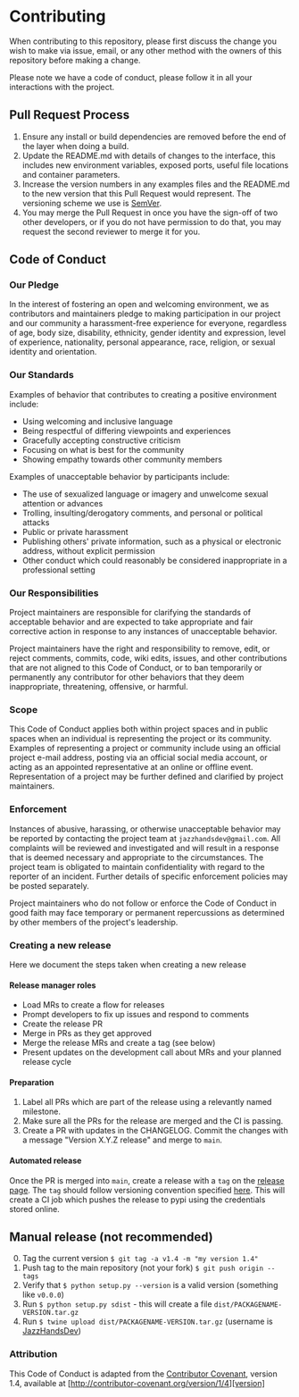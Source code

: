 # Contributing

When contributing to this repository, please first discuss the change you wish to make via issue,
email, or any other method with the owners of this repository before making a change. 

Please note we have a code of conduct, please follow it in all your interactions with the project.

## Pull Request Process

1. Ensure any install or build dependencies are removed before the end of the layer when doing a 
   build.
2. Update the README.md with details of changes to the interface, this includes new environment 
   variables, exposed ports, useful file locations and container parameters.
3. Increase the version numbers in any examples files and the README.md to the new version that this
   Pull Request would represent. The versioning scheme we use is [SemVer](http://semver.org/).
4. You may merge the Pull Request in once you have the sign-off of two other developers, or if you 
   do not have permission to do that, you may request the second reviewer to merge it for you.

## Code of Conduct

### Our Pledge

In the interest of fostering an open and welcoming environment, we as
contributors and maintainers pledge to making participation in our project and
our community a harassment-free experience for everyone, regardless of age, body
size, disability, ethnicity, gender identity and expression, level of experience,
nationality, personal appearance, race, religion, or sexual identity and
orientation.

### Our Standards

Examples of behavior that contributes to creating a positive environment
include:

* Using welcoming and inclusive language
* Being respectful of differing viewpoints and experiences
* Gracefully accepting constructive criticism
* Focusing on what is best for the community
* Showing empathy towards other community members

Examples of unacceptable behavior by participants include:

* The use of sexualized language or imagery and unwelcome sexual attention or
advances
* Trolling, insulting/derogatory comments, and personal or political attacks
* Public or private harassment
* Publishing others' private information, such as a physical or electronic
  address, without explicit permission
* Other conduct which could reasonably be considered inappropriate in a
  professional setting

### Our Responsibilities

Project maintainers are responsible for clarifying the standards of acceptable
behavior and are expected to take appropriate and fair corrective action in
response to any instances of unacceptable behavior.

Project maintainers have the right and responsibility to remove, edit, or
reject comments, commits, code, wiki edits, issues, and other contributions
that are not aligned to this Code of Conduct, or to ban temporarily or
permanently any contributor for other behaviors that they deem inappropriate,
threatening, offensive, or harmful.

### Scope

This Code of Conduct applies both within project spaces and in public spaces
when an individual is representing the project or its community. Examples of
representing a project or community include using an official project e-mail
address, posting via an official social media account, or acting as an appointed
representative at an online or offline event. Representation of a project may be
further defined and clarified by project maintainers.

### Enforcement

Instances of abusive, harassing, or otherwise unacceptable behavior may be
reported by contacting the project team at `jazzhandsdev@gmail.com`. All
complaints will be reviewed and investigated and will result in a response that
is deemed necessary and appropriate to the circumstances. The project team is
obligated to maintain confidentiality with regard to the reporter of an incident.
Further details of specific enforcement policies may be posted separately.

Project maintainers who do not follow or enforce the Code of Conduct in good
faith may face temporary or permanent repercussions as determined by other
members of the project's leadership.

### Creating a new release
Here we document the steps taken when creating a new release

#### Release manager roles
- Load MRs to create a flow for releases 
- Prompt developers to fix up issues and respond to comments
- Create the release PR
- Merge in PRs as they get approved
- Merge the release MRs and create a tag (see below)
- Present updates on the development call about MRs and your planned release cycle 

#### Preparation
1. Label all PRs which are part of the release using a relevantly named milestone.
2. Make sure all the PRs for the release are merged and the CI is passing.
3. Create a PR with updates in the CHANGELOG. Commit the changes with a message "Version X.Y.Z release" and merge to `main`.

#### Automated release
Once the PR is merged into `main`, create a release with a `tag` on the [release page](https://github.com/project-wavelets/JazzHands/releases/new).
The `tag` should follow versioning convention specified [here](https://www.python.org/dev/peps/pep-0440/). 
This will create a CI job which pushes the release to pypi using the credentials stored online.

## Manual release (not recommended)
0. Tag the current version `$ git tag -a v1.4 -m "my version 1.4"`
1. Push tag to the main repository (not your fork) `$ git push origin --tags`
2. Verify that `$ python setup.py --version` is a valid version (something like `v0.0.0`)
3. Run `$ python setup.py sdist` - this will create a file `dist/PACKAGENAME-VERSION.tar.gz`
4. Run `$ twine upload dist/PACKAGENAME-VERSION.tar.gz` (username is [JazzHandsDev])


### Attribution

This Code of Conduct is adapted from the [Contributor Covenant][homepage], version 1.4,
available at [http://contributor-covenant.org/version/1/4][version]

[homepage]: http://contributor-covenant.org
[version]: http://contributor-covenant.org/version/1/4/
[JazzHandsDev]: https://pypi.org/user/JazzHandsDev/